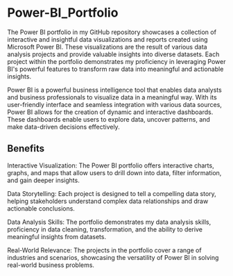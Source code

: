 # Power-BI_Portfolio

The Power BI portfolio in my GitHub repository showcases a collection of interactive and insightful data visualizations and reports created using Microsoft Power BI.
These visualizations are the result of various data analysis projects and provide valuable insights into diverse datasets. Each project within the portfolio demonstrates my proficiency in leveraging Power BI's powerful features to transform raw data into meaningful and actionable insights.

Power BI is a powerful business intelligence tool that enables data analysts and business professionals to visualize data in a meaningful way. With its user-friendly interface and seamless integration with various data sources, Power BI allows for the creation of dynamic and interactive dashboards. These dashboards enable users to explore data, uncover patterns, and make data-driven decisions effectively.



## Benefits 

Interactive Visualization: The Power BI portfolio offers interactive charts, graphs, and maps that allow users to drill down into data, filter information, 
and gain deeper insights.

Data Storytelling: Each project is designed to tell a compelling data story, helping stakeholders understand complex data relationships and draw actionable conclusions.

Data Analysis Skills: The portfolio demonstrates my data analysis skills, proficiency in data cleaning, transformation, and the ability to derive meaningful insights from datasets.

Real-World Relevance: The projects in the portfolio cover a range of industries and scenarios, showcasing the versatility of Power BI in solving real-world business problems.
